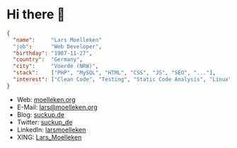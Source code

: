# Hi there 👋

```json
{
  "name":     "Lars Moelleken"
  "job":      "Web Developer",
  "birthday": "1987-11-27",
  "country":  "Germany",
  "city":     "Voerde (NRW)",
  "stack":    ["PHP", "MySQL", "HTML", "CSS", "JS", "SEO", "..."],
  "interest": ["Clean Code", "Testing", "Static Code Analysis", "Linux", "..."]
}
```

- Web: [moelleken.org](https://moelleken.org/)
- E-Mail: [lars@moelleken.org](mailto:lars@moelleken.org)
- Blog: [suckup.de](https://suckup.de/)
- Twitter: [suckup_de](https://twitter.com/suckup_de/)
- LinkedIn: [larsmoelleken](https://www.linkedin.com/in/larsmoelleken/)
- XING: [Lars_Moelleken](https://www.xing.com/profile/Lars_Moelleken/)
